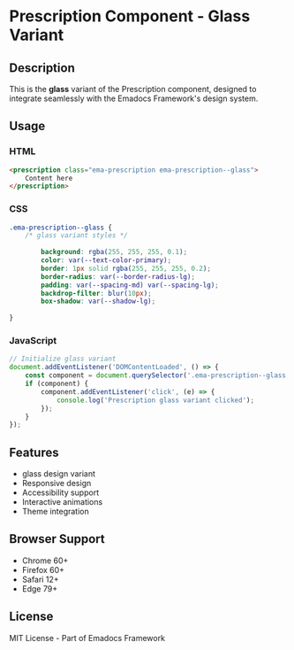 # Prescription Component - Glass Variant

## Description
This is the **glass** variant of the Prescription component, designed to integrate seamlessly with the Emadocs Framework's design system.

## Usage

### HTML
```html
<prescription class="ema-prescription ema-prescription--glass">
    Content here
</prescription>
```

### CSS
```css
.ema-prescription--glass {
    /* glass variant styles */
    
        background: rgba(255, 255, 255, 0.1);
        color: var(--text-color-primary);
        border: 1px solid rgba(255, 255, 255, 0.2);
        border-radius: var(--border-radius-lg);
        padding: var(--spacing-md) var(--spacing-lg);
        backdrop-filter: blur(10px);
        box-shadow: var(--shadow-lg);
    
}
```

### JavaScript
```javascript
// Initialize glass variant
document.addEventListener('DOMContentLoaded', () => {
    const component = document.querySelector('.ema-prescription--glass');
    if (component) {
        component.addEventListener('click', (e) => {
            console.log('Prescription glass variant clicked');
        });
    }
});
```

## Features
- glass design variant
- Responsive design
- Accessibility support
- Interactive animations
- Theme integration

## Browser Support
- Chrome 60+
- Firefox 60+
- Safari 12+
- Edge 79+

## License
MIT License - Part of Emadocs Framework

